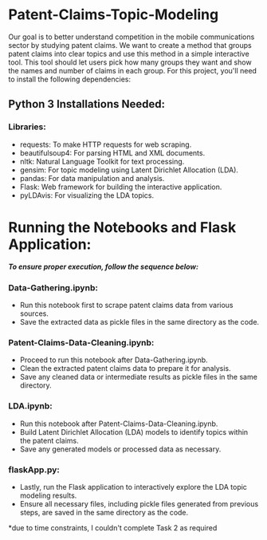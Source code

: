 # Patent-Claims-Topic-Modeling
Our goal is to better understand competition in the mobile communications sector by studying patent claims. We want to create a method that groups patent claims into clear topics and use this method in a simple interactive tool. This tool should let users pick how many groups they want and show the names and number of claims in each group.
For this project, you'll need to install the following dependencies:

## Python 3 Installations Needed:
###  Libraries:
- requests: To make HTTP requests for web scraping.
- beautifulsoup4: For parsing HTML and XML documents.
- nltk: Natural Language Toolkit for text processing.
- gensim: For topic modeling using Latent Dirichlet Allocation (LDA).
- pandas: For data manipulation and analysis.
- Flask: Web framework for building the interactive application.
- pyLDAvis: For visualizing the LDA topics.

# Running the Notebooks and Flask Application:
##### To ensure proper execution, follow the sequence below:

### Data-Gathering.ipynb:
- Run this notebook first to scrape patent claims data from various sources.
- Save the extracted data as pickle files in the same directory as the code.
### Patent-Claims-Data-Cleaning.ipynb:
- Proceed to run this notebook after Data-Gathering.ipynb.
- Clean the extracted patent claims data to prepare it for analysis.
-  Save any cleaned data or intermediate results as pickle files in the same directory.
### LDA.ipynb:
- Run this notebook after Patent-Claims-Data-Cleaning.ipynb.
- Build Latent Dirichlet Allocation (LDA) models to identify topics within the patent claims.
- Save any generated models or processed data as necessary.
### flaskApp.py:
- Lastly, run the Flask application to interactively explore the LDA topic modeling results.
- Ensure all necessary files, including pickle files generated from previous steps, are saved in the same directory as the code.

*due to time constraints, I couldn't complete Task 2 as required
